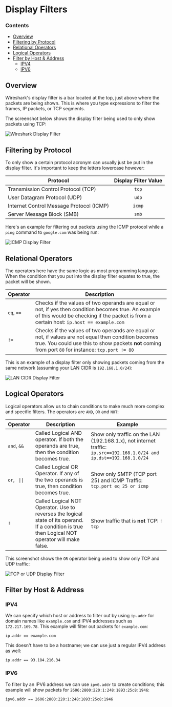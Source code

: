 # Display Filters
<!--TOC_START-->
### Contents
- [Overview](#overview)
- [Filtering by Protocol](#filtering-by-protocol)
- [Relational Operators](#relational-operators)
- [Logical Operators](#logical-operators)
- [Filter by Host & Address](#filter-by-host--address)
	- [IPV4](#ipv4)
	- [IPV6](#ipv6)

<!--TOC_END-->
## Overview
Wireshark's display filter is a bar located at the top, just above where the packets are being shown.
This is where you type expressions to filter the frames, IP packets, or TCP segments.

The screenshot below shows the display filter being used to only show packets using TCP:

![Wireshark Display Filter](https://lh3.googleusercontent.com/VtovFjwfL1fIKWCN8cZ1D_D_gM0sRlACU-Tj0aOGRDkuVj1MFb7fw5oS4qLkcWMXNwDvFumS546eKLJqwMGztwep24tC-DQKgp13lLVO1SRSATgNERooMwBDqc4d6E3GmLFkg56HekgIiAaFp46KUfhNMlHMm8r0zfqYlHmgzj9F5Lu0LMD8Umk_MKZrDW-n0GGVBQabe4pEx0nO2OBXbJxCzJqWzUd9f9czTTWNacs2XTj2nl3kQdMxmFyM4GJoZNAORRyj60PwT83RGyprUwDNnlTXGojOqsrMzktKbUCIpIre4nSZN8vwl_kfKr69p-GDO-DBt9dMHZh7dw2gg2hH8eqOZA5FPs1bwTcJJySrBRzWmFV1u6DW1RySHfFFglno2r3wzWMeyrG0rMLZBYDZiBNfvlMOOTLG_jK8WZ-fyFBQ367oUerKerL6GKwSWvP86VfA1YhZNwrjSQvIxmJAZCbeFpU5A0LJkyNnolOashFVHqIktURpgc2ZkeyJa_hjFvN3qzJ6upw9f7pi-TTnoIhT6BP8W70LpGHuxxb_NncEQj6_sHm0Ksfnv14hz5yraDRKliSTzx87l4izwMSL45neSozGzpR_8feTc3ouSTyoS5hoE1lRLLg4UEmtbvlkWOC_oN2qQLs-QGgWCVu52jcyBEsUtVCFUHKOC7QxGm2227d1uHG0XjIYLITYd_sIgDAUo3oG7lskrtL06Xcchpjf31N4Hovmo3Z0inFOBThP=w1168-h404-no)

## Filtering by Protocol
To only show a certain protocol acronym can usually just be put in the display filter.
It's important to keep the letters lowercase however:

| Protocol | Display Filter Value |
|----------|:--------------------:|
| Transmission Control Protocol (TCP) | `tcp` |
| User Datagram Protocol (UDP) | `udp` |
| Internet Control Message Protocol (ICMP) | `icmp` |
| Server Message Block (SMB) | `smb` |

Here's an example for filtering out packets using the ICMP protocol while a `ping` command to `google.com` was being run:

![ICMP Display Filter](https://lh3.googleusercontent.com/W1j_AtrwMCGBhr3yRUnMc50qgVoltCOT1AnFXXSU9U_8TcSsi1rXDsoPnKiAXxUllgfHsN4dXLB2Bq09aVvPfhwYKgCAQLDoa5hWNnEZ2nvc6HNSB1lZDafJl61jg-ZXwaaRXf687Fyi0viLOO5dUpJoy6IcabiMiKAUDmpjbVXrfg0E11sTT-rFXIF0ecanlyvQl0KsJyugNM3NpoYaDnXSQuhDfCfESy9wF7YHpsMXhadOCk27DVheYB5vEVHFH7GTEmEU8eBxXTI32edzXU14UN1wCUEBv4OqVUEmrt36SweGI1TJ8XW6rT70Zs5Dt1raERiZnLHwYAkG9axjn2SMrCtcXNC1fALajWJ-v5V42qJry_EEs-BLGhwwFPBSWnayEhOHHUHf7GjTVlLIW51ZfVNbdNB9tBkW9s6RNbO6KYXtKe7gtx4WXeDBIVNfy3CK0j8pHdvWDE6K4A6ghpv0a2Gn0ASYGtW13sU90VwR6zmwmYW57Cjm1R9c93amp3SzKoqHEYGJ5fH_qF-lHH7b0UGpLGXeu05K-plJ7lBWJPyOqSMk_2jGwki5hjr-vFMajJu0CrdfdfSD2gQGG-LsUZCgVUbtBS7jUhDeHpOrYpAW6GNNrZ8Gq3hGVlniI9pW_uN3TG8KPuHO47_KGhlWRRXoaiwyiTACFZL187_gveZGYwiTlnC53BA5L4nqzdLXhX1WJ4usBTdZeiBaOVZT8UT-HyAA1EBxeFOhi2eTPWHW=w1168-h339-no)

## Relational Operators
The operators here have the same logic as most programming language.
When the condition that you put into the display filter equates to true, the packet will be shown.

| Operator | Description |
|----------|-------------|
| `eq`, `==`     | Checks if the values of two operands are equal or not, if yes then condition becomes true. An example of this would be checking if the packet is from a certain host: `ip.host == example.com` |
| `!=`     | Checks if the values of two operands are equal or not, if values are not equal then condition becomes true. You could use this to show packets **not** coming from port `80` for instance: `tcp.port != 80` |

This is an example of a display filter only showing packets coming from the same network (assuming your LAN CIDR is `192.168.1.0/24`):

![LAN CIDR Display Filter](https://lh3.googleusercontent.com/6CwjtGqMl4NkyBbg7vmK86Kl4G_Las0jBT55O4pRbRCLIqkGGJ2HyL5HmUMZWyTu4e1MQ63m5dLaXjlQJ3BFy-nk5NOStU-asvSoo_8vl3lW3Kg2x5eA6JR25pyOb72VyRj1yyh6JF7uwIWNPz4Ad0yZIxLzvIkEsAbOblv4UwuusxrVoKPosDqVad0ndkWthd-WWbhbW21m-wB3aM6z0vLrJ8oKwmVHejE_6fKg8WxlXc-56tp_kYVqHj2Wn0NAmPJZSSTsXUnKHOHvYvXxM1trL5UU0snyeDQ6EDZgCqbGMy1oeEcThQxOSw05GuL8OYS7yLm6nkPSz_6_VzQ5FteQBmpzEh1PqyGhAofMVSaCevCH764jn8SDNHWq0hBVQV9MpCbgTJk4LlQ7mu27J5PqrQb62oC_ifZir4OIApmp8RwMoy6ORsLeUgwvDUj0S9ogKM4LiunfwpQJfDv0dfujnBdmPl_E888jMzOrK6TNfhHl0kSzzJqftX9fR7iMDRC6W4BkQ2sWOuwKjPeCa_MWW1m7LZp5mcztXo7sWSOayTiQp6hoeYRtniDQWWwcLRrxJr-yh0tR0lCZRCJ3uKfMySLxuCHFvl3waw21WGFJuISKTMPlakdSdhR97GNiMWRLH_D3jR9fVlY2g4G8ieMwob8asaSDD7Fhlxh048gzpxhxPBvrjX3tifkcxWlkwvgdH4fJb6DRIF84KxULv4zA0QZizWsc0ubl2iG2MAyRKv8G=w914-h266-no)

## Logical Operators
Logical operators allow us to chain conditions to make much more complex and specific filters.
The operators are `AND`, `OR` and `NOT`:

| Operator | Description | Example |
|----------|-------------|---------|
| `and`, `&&` | Called Logical AND operator. If both the operands are true, then the condition becomes true. | Show only traffic on the LAN (192.168.1.x), not internet traffic: `ip.src==192.168.1.0/24 and ip.dst==192.168.1.0/24`
| `or`, <code> &#124;&#124; </code> | Called Logical OR Operator. If any of the two operands is true, then condition becomes true. | Show only SMTP (TCP port 25) and ICMP Traffic: `tcp.port eq 25 or icmp` |
| `!` | Called Logical NOT Operator. Use to reverses the logical state of its operand. If a condition is true then Logical NOT operator will make false. | Show traffic that is **not** TCP: `! tcp`

This screenshot shows the `OR` operator being used to show only TCP and UDP traffic:

![TCP or UDP Display Filter](https://lh3.googleusercontent.com/s7gigEWszpwt0APSZOQkmnKx3lrT3PIKTVXurtak5b8Cmns1tCXupkHebkeMnLE6UEruCNURqRffOVEuAm4D_CdGIB5l322zS64oRfXoH49o-WlPhOPMHxhAFYwjpSLKOmzjf2LXxGwA2Pfi4GhSKH6D0gUNuEBCKTWGmSr6lUbru6yLrdLvNYqsTPeN8xTbnUv8zoNDeDcCGi85kkWoRLnWLiNdh-tmyzR5zm2WwoJjieZj3ppKskV36Lg_alOG-bXWttS2LgMaa6nnIo-qz7dldXMTLt7lmQ_Tp3fNlkh1gmnu7CHhqAHTt3W3ga1qpiCMZXaj4mRr86MZqMAE84ovR5FVLsRQuDIjnUDMJlGhJe1qkNg92hHrbQTPAZ56E98Ag2C1Q3vcfUMXRgOh_TW0TeV8RwUh5mf2ioSS_rvkC5uYSuFJhDWpGUD0Hza0zKa-Jg9P6FAhdJ_M7C-LJ8neDAcJmK9Tq0l7BA73iX9-Lmesg9_425qCaf2mpTBq7G4nfPQYbRjWPqTQrxGi32kllDnWjL2SmFJPPriXf8H3sisGrbSmLMdyq8dnF-BA4Vd2owCG-ubg0WRj5unh_W9kJqedcyo-cZsDNWoDySbv3a3IR2QcUjfoNIV3PvJ1LDbEm-0hqdZnD0Cw8h--_ryYIe9WqvZ7NQFINe1LiI4hTA2YnFtw4MWMlivrdY1zN4Po9AujxCq3ezvJ07lM658GvBfX2_EfB2GXCxgOh4qKNUNH=w1165-h341-no)

## Filter by Host & Address
### IPV4
We can specify which host or address to filter out by using `ip.addr` for domain names like `example.com` and IPV4 addresses such as `172.217.169.78`.
This example will filter out packets for `example.com`:
```text
ip.addr == example.com
```
This doesn't have to be a hostname; we can use just a regular IPV4 address as well:
```text
ip.addr == 93.184.216.34
```
### IPV6
To filter by an IPV6 address we can use `ipv6.addr` to create conditions; this example will show packets for `2606:2800:220:1:248:1893:25c8:1946`:
```text
ipv6.addr == 2606:2800:220:1:248:1893:25c8:1946
```
